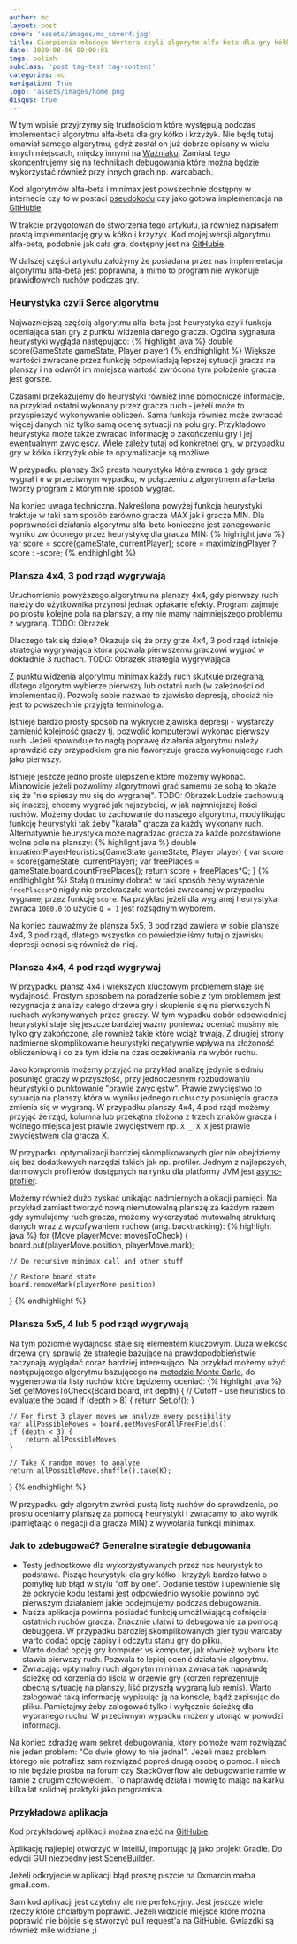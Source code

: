 ```yaml
---
author: mc
layout: post
cover: 'assets/images/mc_cover4.jpg'
title: Cierpienia młodego Wertera czyli algorytm alfa-beta dla gry kółko i krzyżyk
date: 2020-08-06 00:00:01
tags: polish
subclass: 'post tag-test tag-content'
categories: mc
navigation: True
logo: 'assets/images/home.png'
disqus: true
---
```


W tym wpisie przyjrzymy się trudnościom które występują podczas
implementacji algorytmu alfa-beta dla gry kółko i krzyżyk.
Nie będę tutaj omawiał samego algorytmu, gdyż został on już dobrze
opisany w wielu innych miejscach, między innymi na
[Ważniaku](http://wazniak.mimuw.edu.pl/index.php?title=Sztuczna_inteligencja/SI_Modu%C5%82_8_-_Gry_dwuosobowe).
Zamiast tego skoncentrujemy się na technikach debugowania które można
będzie wykorzystać również przy innych grach np. warcabach.

Kod algorytmów alfa-beta i minimax jest powszechnie dostępny
w internecie czy to w postaci 
[pseudokodu](https://en.wikipedia.org/wiki/Alpha–beta_pruning#Pseudocode)
czy jako gotowa implementacja na [GitHubie](https://github.com/search?l=Java&q=alpha+beta+tictactoe&type=Repositories).

W trakcie przygotowań do stworzenia tego artykułu, ja również napisałem 
prostą implementację gry w kółko i krzyżyk. 
Kod mojej wersji algorytmu alfa-beta, podobnie jak cała gra, dostępny jest na 
[GitHubie](https://github.com/marcin-chwedczuk/xox/blob/master/src/main/java/pl/marcinchwedczuk/xox/game/AlphaBetaAlgo.java).

W dalszej części artykułu założymy że posiadana przez nas 
implementacja algorytmu alfa-beta jest poprawna, 
a mimo to program nie wykonuje prawidłowych ruchów podczas gry.

### Heurystyka czyli Serce algorytmu

Najważniejszą częścią algorytmu alfa-beta jest heurystyka czyli
funkcja oceniająca stan gry z punktu widzenia danego gracza.
Ogólna sygnatura heurystyki wygląda następująco:
{% highlight java %}
double score(GameState gameState, Player player)
{% endhighlight %}
Większe wartości zwracane przez funkcję odpowiadają lepszej
sytuacji gracza na planszy i na odwrót im mniejsza wartość
zwrócona tym położenie gracza jest gorsze.

Czasami przekazujemy do heurystyki również
inne pomocnicze informacje,
na przykład ostatni wykonany przez gracza ruch - jeżeli może to
przyspieszyć wykonywanie obliczeń.
Sama funkcja również może zwracać więcej danych niż tylko samą ocenę sytuacji na 
polu gry.
Przykładowo heurystyka może także zwracać informację o zakończeniu gry i jej ewentualnym zwycięscy.
Wiele zależy tutaj od konkretnej gry, w przypadku gry w kółko i krzyżyk
obie te optymalizacje są możliwe.

W przypadku planszy 3x3 prosta heurystyka która zwraca `1` gdy gracz
wygrał i `0` w przeciwnym wypadku, w połączeniu z algorytmem alfa-beta
tworzy program z którym nie sposób wygrać.

Na koniec uwaga techniczna. Nakreślona powyżej funkcja heurystyki
traktuje w taki sam sposób zarówno gracza MAX
jak i gracza MIN. Dla poprawności działania algorytmu alfa-beta
konieczne jest zanegowanie wyniku zwróconego przez heurystykę dla
gracza MIN:
{% highlight java %}
var score = score(gameState, currentPlayer);
score = maximizingPlayer ? score : -score;
{% endhighlight %}

### Plansza 4x4, 3 pod rząd wygrywają

Uruchomienie powyższego algorytmu na planszy 4x4, gdy pierwszy ruch
należy do użytkownika przynosi jednak opłakane efekty.
Program zajmuje po prostu kolejne pola na planszy, a my nie mamy
najmniejszego problemu z wygraną.
TODO: Obrazek

Dlaczego tak się dzieje? Okazuje się że przy grze 4x4, 3 pod rząd
istnieje strategia wygrywająca która pozwala pierwszemu graczowi
wygrać w dokładnie 3 ruchach.
TODO: Obrazek strategia wygrywająca

Z punktu widzenia algorytmu minimax każdy ruch skutkuje przegraną,
dlatego algorytm wybierze pierwszy lub ostatni ruch 
(w zależności od implementacji).
Pozwolę sobie nazwać to zjawisko depresją,
chociaż nie jest to powszechnie przyjęta terminologia.

Istnieje bardzo prosty sposób na wykrycie zjawiska depresji -
wystarczy zamienić kolejność graczy tj. pozwolić komputerowi wykonać
pierwszy ruch. Jeżeli spowoduje to nagłą poprawę działania algorytmu
należy sprawdzić czy przypadkiem gra nie faworyzuje gracza wykonującego
ruch jako pierwszy.

Istnieje jeszcze jedno proste ulepszenie które możemy wykonać.
Mianowicie jeżeli pozwolimy algorytmowi grać samemu ze sobą to
okaże się że "nie spieszy mu się do wygranej".
TODO: Obrazek
Ludzie zachowują się inaczej, chcemy wygrać jak najszybciej,
w jak najmniejszej ilości ruchów.
Możemy dodać to zachowanie do naszego algorytmu, modyfikując
funkcję heurystyki tak żeby "karała" gracza za każdy wykonany ruch.
Alternatywnie heurystyka może nagradzać gracza za każde 
pozostawione wolne pole na planszy:
{% highlight java %}
double impatientPlayerHeuristics(GameState gameState, Player player) {
    var score = score(gameState, currentPlayer);
    var freePlaces = gameState.board.countFreePlaces();
    return score + freePlaces*Q;
}
{% endhighlight %}
Stałą `Q` musimy dobrać w taki sposób żeby wyrażenie `freePlaces*Q` nigdy
nie przekraczało wartości zwracanej w przypadku wygranej przez 
funkcję `score`.
Na przykład jeżeli dla wygranej heurystyka zwraca `1000.0` to użycie
`Q = 1` jest rozsądnym wyborem.

Na koniec zauważmy że plansza 5x5, 3 pod rząd zawiera w sobie
planszę 4x4, 3 pod rząd, dlatego wszystko co powiedzieliśmy tutaj
o zjawisku depresji odnosi się również do niej.

### Plansza 4x4, 4 pod rząd wygrywaj

W przypadku plansz 4x4 i większych kluczowym problemem staje się wydajność.
Prostym sposobem na poradzenie sobie z tym problemem jest rezygnacja z
analizy całego drzewa gry i skupienie się na pierwszych N ruchach 
wykonywanych przez graczy.
W tym wypadku dobór odpowiedniej heurystyki staje się jeszcze bardziej ważny
ponieważ
oceniać musimy nie tylko gry zakończone, ale również takie
które wciąż trwają.
Z drugiej strony nadmierne skomplikowanie heurystyki negatywnie wpływa 
na złożoność obliczeniową i co za tym idzie na czas oczekiwania na wybór ruchu.

Jako kompromis możemy przyjąć na przykład analizę jedynie siedmiu
posunięć graczy w przyszłość, przy jednoczesnym rozbudowaniu heurystyki
o punktowanie "prawie zwycięstw". Prawie zwycięstwo to sytuacja na
planszy która w wyniku jednego ruchu czy posunięcia gracza zmienia się
w wygraną. W przypadku planszy 4x4, 4 pod rząd możemy przyjąć
że rząd, kolumna lub przekątna złożona z trzech znaków gracza i wolnego
miejsca jest prawie zwycięstwem np. `X _ X X` jest prawie zwycięstwem
dla gracza X.

W przypadku optymalizacji bardziej skomplikowanych gier nie obejdziemy się
bez dodatkowych narzędzi takich jak np. profiler.
Jednym z najlepszych, darmowych profilerów dostępnych na rynku dla platformy JVM
jest [async-profiler](https://github.com/jvm-profiling-tools/async-profiler).

Możemy również dużo zyskać unikając nadmiernych alokacji pamięci.
Na przykład zamiast tworzyć nową niemutowalną planszę za każdym razem gdy 
symulujemy ruch gracza, możemy wykorzystać mutowalną strukturę danych
wraz z wycofywaniem ruchów (ang. backtracking):
{% highlight java %}
for (Move playerMove: movesToCheck) {
    board.put(playerMove.position, playerMove.mark);

    // Do recursive minimax call and other stuff

    // Restore board state
    board.removeMark(playerMove.position)
}
{% endhighlight %}

### Plansza 5x5, 4 lub 5 pod rząd wygrywają

Na tym poziomie wydajność staje się elementem kluczowym.
Duża wielkość drzewa gry sprawia że strategie
bazujące na prawdopodobieństwie zaczynają wyglądać 
coraz bardziej interesująco.
Na przykład możemy użyć następującego algorytmu bazującego
na [metodzie Monte Carlo](https://pl.wikipedia.org/wiki/Metoda_Monte_Carlo),
do wygenerowania listy ruchów które będziemy oceniać:
{% highlight java %}
Set<Moves> getMovesToCheck(Board board, int depth) {
    // Cutoff - use heuristics to evaluate the board
    if (depth > 8) {
        return Set.of();
    }

    // For first 3 player moves we analyze every possibility
    var allPossibleMoves = board.getMovesForAllFreeFields()
    if (depth < 3) {
        return allPossibleMoves;
    }

    // Take K random moves to analyze
    return allPossibleMove.shuffle().take(K);

}
{% endhighlight %}

W przypadku gdy algorytm zwróci pustą listę ruchów do sprawdzenia,
po prostu oceniamy planszę za pomocą heurystyki i zwracamy to jako
wynik (pamiętając o negacji dla gracza MIN) z wywołania funkcji minimax.

### Jak to zdebugować? Generalne strategie debugowania

* Testy jednostkowe dla wykorzystywanych przez nas heurystyk to podstawa.
 Pisząc heurystyki dla gry kółko i krzyżyk bardzo łatwo o pomyłkę
 lub błąd w stylu "off by one". Dodanie testów i upewnienie się
 że pokrycie kodu testami jest odpowiednio wysokie powinno być
 pierwszym działaniem jakie podejmujemy podczas debugowania.
* Nasza aplikacja powinna posiadać funkcję umożliwiającą cofnięcie
 ostatnich ruchów gracza. Znacznie ułatwi to debugowanie za pomocą
 debuggera. W przypadku bardziej skomplikowanych gier typu warcaby
 warto dodać opcję zapisy i odczytu stanu gry do pliku.
* Warto dodać opcję gry komputer vs komputer, jak również wyboru
 kto stawia pierwszy ruch. Pozwala to lepiej ocenić działanie algorytmu.
* Zwracając optymalny ruch algorytm minimax zwraca tak naprawdę
 ścieżkę od korzenia do liścia w drzewie gry (korzeń reprezentuje
 obecną sytuację na planszy, liść przyszłą wygraną lub remis).
 Warto zalogować taką informację wypisując ją na konsole, bądź 
 zapisując do pliku. Pamiętajmy żeby zalogować tylko i wyłącznie
 ścieżkę dla wybranego ruchu. W przeciwnym wypadku możemy utonąć w
 powodzi informacji.

Na koniec zdradzę wam sekret debugowania, który pomoże wam rozwiązać
nie jeden problem: "Co dwie głowy to nie jedna!".
Jeżeli masz problem którego nie potrafisz sam rozwiązać poproś
drugą osobę o pomoc. I niech to nie będzie prośba na forum 
czy StackOverflow ale debugowanie ramie w ramie z drugim człowiekiem.
To naprawdę działa i mówię to mając na karku kilka lat solidnej
praktyki jako programista.

### Przykładowa aplikacja

Kod przykładowej aplikacji można znaleźć na 
[GitHubie](https://github.com/marcin-chwedczuk/xox/).

Aplikację najlepiej otworzyć w IntelliJ, importując ją 
jako projekt Gradle. Do edycji GUI niezbędny jest
[SceneBuilder](https://gluonhq.com/products/scene-builder/).

Jeżeli odkryjecie w aplikacji błąd proszę piszcie na 0xmarcin małpa gmail.com.

Sam kod aplikacji jest czytelny ale nie perfekcyjny. Jest jeszcze wiele
rzeczy które chciałbym poprawić. Jeżeli widzicie miejsce które
można poprawić nie bójcie się stworzyć pull request'a na GitHubie.
Gwiazdki są również mile widziane ;)
